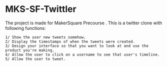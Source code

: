# MKS-SF-Twittler

The project is made for MakerSquare Precourse . This is a twitter clone with following functions:


    1/ Show the user new tweets somehow. 
    2/ Display the timestamps of when the tweets were created.
    3/ Design your interface so that you want to look at and use the product you're making.
    4/ Allow the user to click on a username to see that user's timeline.
    5/ Allow the user to tweet. 
